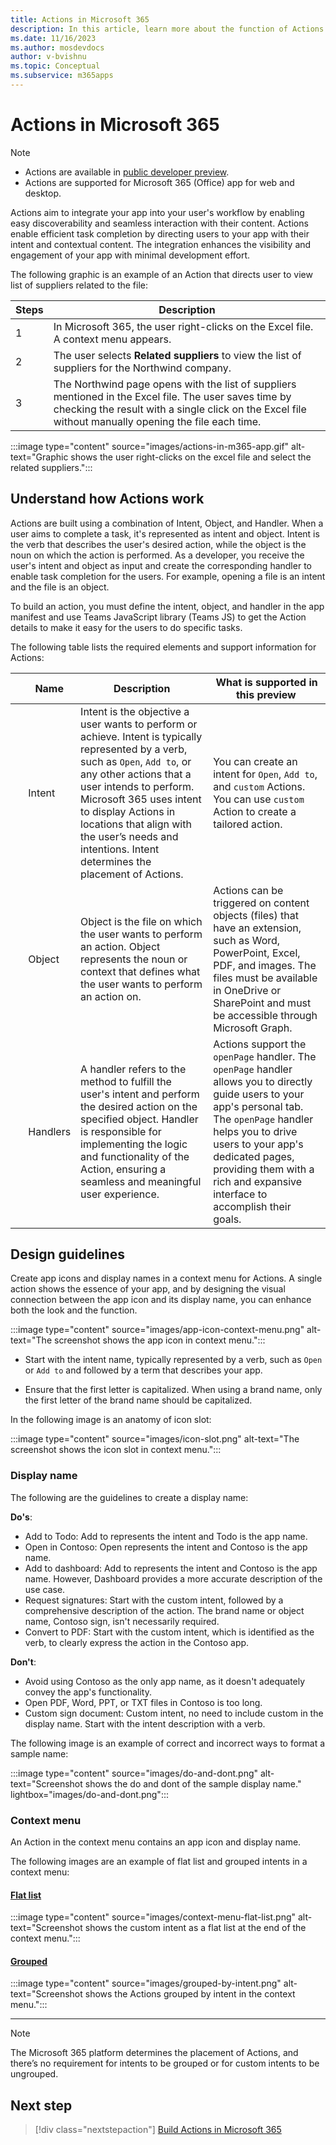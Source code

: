 ```yaml
---
title: Actions in Microsoft 365
description: In this article, learn more about the function of Actions and its use cases. 
ms.date: 11/16/2023
ms.author: mosdevdocs
author: v-bvishnu
ms.topic: Conceptual
ms.subservice: m365apps
---
```

# Actions in Microsoft 365

> [!NOTE]
>
> * Actions are available in [public developer preview](../resources/dev-preview/developer-preview-intro.md).
> * Actions are supported for Microsoft 365 (Office) app for web and desktop.

Actions aim to integrate your app into your user's workflow by enabling easy discoverability and seamless interaction with their content. Actions enable efficient task completion by directing users to your app with their intent and contextual content. The integration enhances the visibility and engagement of your app with minimal development effort.

The following graphic is an example of an Action that directs user to view list of suppliers related to the file:

| Steps | Description |
| --- | --- |
| 1 | In Microsoft 365, the user right-clicks on the Excel file. A context menu appears.|
| 2 | The user selects **Related suppliers** to view the list of suppliers for the Northwind company.|
| 3 | The Northwind page opens with the list of suppliers mentioned in the Excel file. The user saves time by checking the result with a single click on the Excel file without manually opening the file each time.|

  :::image type="content" source="images/actions-in-m365-app.gif" alt-text="Graphic shows the user right-clicks on the excel file and select the related suppliers.":::

## Understand how Actions work

Actions are built using a combination of Intent, Object, and Handler. When a user aims to complete a task, it's represented as intent and object. Intent is the verb that describes the user's desired action, while the object is the noun on which the action is performed. As a developer, you receive the user's intent and object as input and create the corresponding handler to enable task completion for the users. For example, opening a file is an intent and the file is an object.

To build an action, you must define the intent, object, and handler in the app manifest and use Teams JavaScript library (Teams JS) to get the Action details to make it easy for the users to do specific tasks.

The following table lists the required elements and support information for Actions:

| &nbsp; | Name | Description | What is supported in this preview  
| --- | --- | --- | ---|
| &nbsp; | Intent | Intent is the objective a user wants to perform or achieve. Intent is typically represented by a verb, such as `Open`, `Add to`, or any other actions that a user intends to perform. Microsoft 365 uses intent to display Actions in locations that align with the user’s needs and intentions. Intent determines the placement of Actions. | You can create an intent for `Open`, `Add to`, and `custom` Actions. You can use `custom` Action to create a tailored action. |
| &nbsp; | Object  | Object is the file on which the user wants to perform an action. Object represents the noun or context that defines what the user wants to perform an action on.  | Actions can be triggered on content objects (files) that have an extension, such as Word, PowerPoint, Excel, PDF, and images. The files must be available in OneDrive or SharePoint and must be accessible through Microsoft Graph. |
| &nbsp; | Handlers | A handler refers to the method to fulfill the user's intent and perform the desired action on the specified object. Handler is responsible for implementing the logic and functionality of the Action, ensuring a seamless and meaningful user experience. | Actions support the `openPage` handler. The `openPage` handler allows you to directly guide users to your app's personal tab. The `openPage` handler helps you to drive users to your app's dedicated pages, providing them with a rich and expansive interface to accomplish their goals. |

## Design guidelines

Create app icons and display names in a context menu for Actions. A single action shows the essence of your app, and by designing the visual connection between the app icon and its display name, you can enhance both the look and the function.

:::image type="content" source="images/app-icon-context-menu.png" alt-text="The screenshot shows the app icon in context menu.":::

* Start with the intent name, typically represented by a verb, such as `Open` or `Add to` and followed by a term that describes your app.

* Ensure that the first letter is capitalized. When using a brand name, only the first letter of the brand name should be capitalized.

In the following image is an anatomy of icon slot:

:::image type="content" source="images/icon-slot.png" alt-text="The screenshot shows the icon slot in context menu.":::

### Display name

The following are the guidelines to create a display name:

**Do's**:

* Add to Todo: Add to represents the intent and Todo is the app name.
* Open in Contoso: Open represents the intent and Contoso is the app name.
* Add to dashboard: Add to represents the intent and Contoso is the app name. However, Dashboard provides a more accurate description of the use case.
* Request signatures: Start with the custom intent, followed by a comprehensive description of the action. The brand name or object name, Contoso sign, isn't necessarily required.
* Convert to PDF: Start with the custom intent, which is identified as the verb, to clearly express the action in the Contoso app.

**Don't**:

* Avoid using Contoso as the only app name, as it doesn't adequately convey the app's functionality.
* Open PDF, Word, PPT, or TXT files in Contoso is too long.
* Custom sign document: Custom intent, no need to include custom in the display name. Start with the intent description with a verb.

The following image is an example of correct and incorrect ways to format a sample name:

:::image type="content" source="images/do-and-dont.png" alt-text="Screenshot shows the do and dont of the sample display name." lightbox="images/do-and-dont.png":::

### Context menu

An Action in the context menu contains an app icon and display name.

The following images are an example of flat list and grouped intents in a context menu:

#### [Flat list](#tab/flatlist)

:::image type="content" source="images/context-menu-flat-list.png" alt-text="Screenshot shows the custom intent as a flat list at the end of the context menu.":::

#### [Grouped](#tab/groupedlist)

:::image type="content" source="images/grouped-by-intent.png" alt-text="Screenshot shows the Actions grouped by intent in the context menu.":::

---

> [!NOTE]
>
> The Microsoft 365 platform determines the placement of Actions, and there’s no requirement for intents to be grouped or for custom intents to be ungrouped.

## Next step

> [!div class="nextstepaction"]
> [Build Actions in Microsoft 365](build-actions-in-m365.md)
